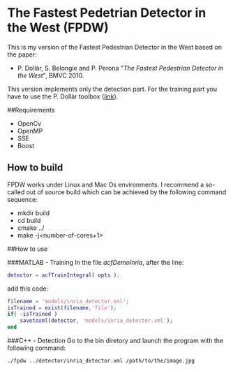 # The Fastest Pedetrian Detector in the West (FPDW)
This is my version of the Fastest Pedestrian Detector in the West based on the paper:
* P. Dollár, S. Belongie and P. Perona "_The Fastest Pedestrian Detector in the West_", BMVC 2010.

This version implements only the detection part. For the training part you have to use the P. Dollàr toolbox ([link](https://github.com/pdollar/toolbox/tree/master/detector)).

##Requirements
* OpenCv
* OpenMP
* SSE
* Boost

## How to build

FPDW works under Linux and Mac Os environments. I recommend a so-called out of source build 
which can be achieved by the following command sequence:

* mkdir build
* cd build
* cmake ../
* make -j\<number-of-cores+1\>

##How to use

###MATLAB - Training
In the file _acfDemoInria_, after the line:
```matlab
detector = acfTrainIntegral( opts );
```

add this code:
```matlab
filename = 'models/inria_detector.xml';
isTrained = exist(filename,'file');
if( ~isTrained )
    savetoxml(detector, 'models/inria_detector.xml');
end
```

###C++ - Detection
Go to the bin diretory and launch the program with the following command:
```bash
./fpdw ../detector/inria_detector.xml /path/to/the/image.jpg
```

